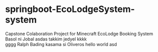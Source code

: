 # springboot-EcoLodgeSystem-system
Capstone Colaboration Project for Minecraft EcoLodge Booking System
Basol ni Jobal
asdas
takkim jedyel
kkkk\
gggg
Ralph Bading kasama si Oliveros
hello world
asd
